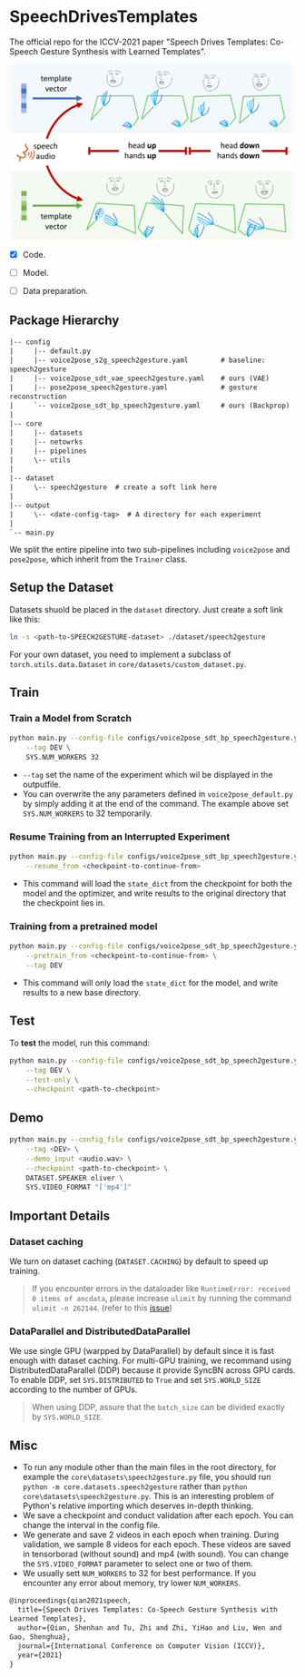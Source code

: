 # SpeechDrivesTemplates
The official repo for the ICCV-2021 paper "Speech Drives Templates: Co-Speech Gesture Synthesis with Learned Templates".

<p align="center">
  <img src="./iccv2021_sdt.jpg" width=500px/>
</p>

- [X] Code.
- [ ] Model.
- [ ] Data preparation.


## Package Hierarchy

```
|-- config
|     |-- default.py
|     |-- voice2pose_s2g_speech2gesture.yaml        # baseline: speech2gesture
|     |-- voice2pose_sdt_vae_speech2gesture.yaml    # ours (VAE)
|     |-- pose2pose_speech2gesture.yaml             # gesture reconstruction  
|     `-- voice2pose_sdt_bp_speech2gesture.yaml     # ours (Backprop)
|
|-- core
|     |-- datasets
|     |-- netowrks
|     |-- pipelines
|     \-- utils
|
|-- dataset
|     \-- speech2gesture  # create a soft link here
|
|-- output
|     \-- <date-config-tag>  # A directory for each experiment
|
`-- main.py

```

We split the entire pipeline into two sub-pipelines including
`voice2pose` and `pose2pose`, which inherit from the `Trainer` class.

## Setup the Dataset

Datasets shuold be placed in the `dataset` directory. Just create a soft link like this:

``` bash
ln -s <path-to-SPEECH2GESTURE-dataset> ./dataset/speech2gesture
```

For your own dataset, you need to implement a subclass of `torch.utils.data.Dataset` in `core/datasets/custom_dataset.py`.

## Train

### Train a Model from Scratch

``` bash
python main.py --config-file configs/voice2pose_sdt_bp_speech2gesture.yaml \
    --tag DEV \
    SYS.NUM_WORKERS 32
```

- `--tag` set the name of the experiment which wil be displayed in the outputfile.
- You can overwrite the any parameters defined in `voice2pose_default.py` by simply
adding it at the end of the command. The example above set `SYS.NUM_WORKERS` to 32 temporarily.

### Resume Training from an Interrupted Experiment

``` bash
python main.py --config-file configs/voice2pose_sdt_bp_speech2gesture.yaml \
    --resume_from <checkpoint-to-continue-from>
```

- This command will load the `state_dict` from the checkpoint for both the model and the optimizer, and write results to the original directory that the checkpoint lies in.

### Training from a pretrained model

``` bash
python main.py --config-file configs/voice2pose_sdt_bp_speech2gesture.yaml \
    --pretrain_from <checkpoint-to-continue-from> \
    --tag DEV
```

- This command will only load the `state_dict` for the model, and write results to a new base directory.

## Test

To **test** the model, run this command:

``` bash
python main.py --config-file configs/voice2pose_sdt_bp_speech2gesture.yaml \
    --tag DEV \
    --test-only \
    --checkpoint <path-to-checkpoint>
```

## Demo

``` bash
python main.py --config_file configs/voice2pose_sdt_bp_speech2gesture.yaml \
    --tag <DEV> \
    --demo_input <audio.wav> \
    --checkpoint <path-to-checkpoint> \
    DATASET.SPEAKER oliver \
    SYS.VIDEO_FORMAT "['mp4']"
```

## Important Details
### Dataset caching
We turn on dataset caching (`DATASET.CACHING`) by default to speed up training. 

> If you encounter errors in the dataloader like `RuntimeError: received 0 items of ancdata`, please increase `ulimit` by running the command `ulimit -n 262144`. (refer to this [issue](https://github.com/pytorch/pytorch/issues/973))
### DataParallel and DistributedDataParallel
We use single GPU (warpped by DataParallel) by default since it is fast enough with dataset caching. For multi-GPU training, we recommand using DistributedDataParallel (DDP) because it provide SyncBN across GPU cards. To enable DDP, set `SYS.DISTRIBUTED` to `True` and set `SYS.WORLD_SIZE` according to the number of GPUs.
> When using DDP, assure that the `batch_size` can be divided exactly by `SYS.WORLD_SIZE`.

## Misc
- To run any module other than the main files in the root directory, for example the `core\datasets\speech2gesture.py` file, you should run `python -m core.datasets.speech2gesture` rather than `python core\datasets\speech2gesture.py`. This is an interesting problem of Python's relative importing which deserves in-depth thinking.
- We save a checkpoint and conduct validation after each epoch. You can change the interval in the config file.
- We generate and save 2 videos in each epoch when training. During validation, we sample 8 videos for each epoch. These videos are saved in tensorborad (without sound) and mp4 (with sound). You can change the `SYS.VIDEO_FORMAT` parameter to select one or two of them.
- We usually sett `NUM_WORKERS` to 32 for best performance. If you encounter any error about memory, try lower `NUM_WORKERS`.


```
@inproceedings{qian2021speech,
  title={Speech Drives Templates: Co-Speech Gesture Synthesis with Learned Templates},
  author={Qian, Shenhan and Tu, Zhi and Zhi, YiHao and Liu, Wen and Gao, Shenghua},
  journal={International Conference on Computer Vision (ICCV)},
  year={2021}
}
```
